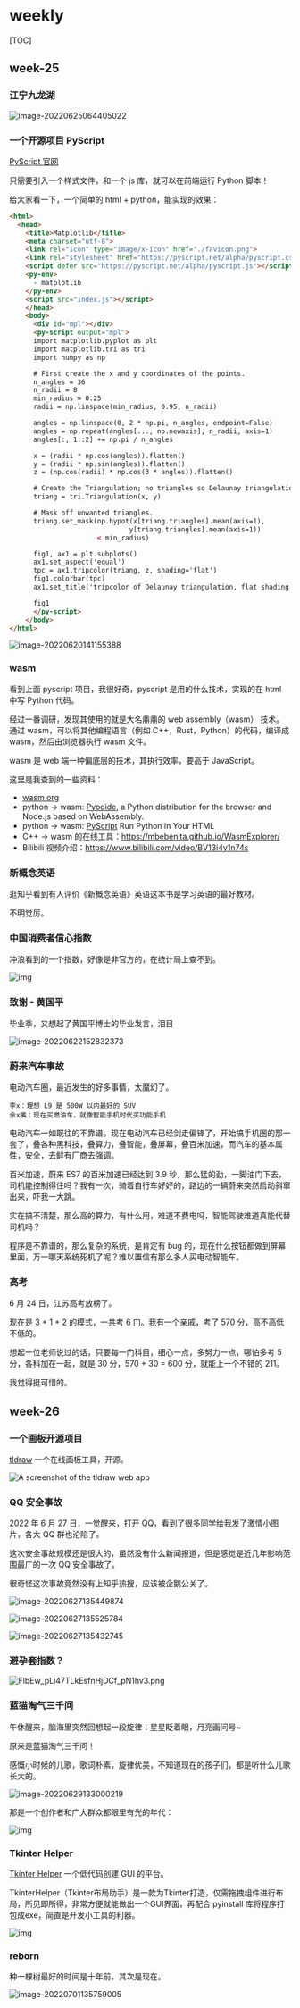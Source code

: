 # weekly

[TOC]

## week-25

### 江宁九龙湖

![image-20220625064405022](assets/image-20220625064405022.png)



### 一个开源项目 PyScript

[PyScript 官网](https://pyscript.net/)

只需要引入一个样式文件，和一个 js 库，就可以在前端运行 Python 脚本！

给大家看一下，一个简单的 html + python，能实现的效果：

```html
<html>
  <head>
    <title>Matplotlib</title>
    <meta charset="utf-8">
    <link rel="icon" type="image/x-icon" href="./favicon.png">
    <link rel="stylesheet" href="https://pyscript.net/alpha/pyscript.css" />
    <script defer src="https://pyscript.net/alpha/pyscript.js"></script>
    <py-env>
      - matplotlib
    </py-env>
    <script src="index.js"></script>
    </head>
    <body>
      <div id="mpl"></div>
      <py-script output="mpl">
      import matplotlib.pyplot as plt
      import matplotlib.tri as tri
      import numpy as np

      # First create the x and y coordinates of the points.
      n_angles = 36
      n_radii = 8
      min_radius = 0.25
      radii = np.linspace(min_radius, 0.95, n_radii)

      angles = np.linspace(0, 2 * np.pi, n_angles, endpoint=False)
      angles = np.repeat(angles[..., np.newaxis], n_radii, axis=1)
      angles[:, 1::2] += np.pi / n_angles

      x = (radii * np.cos(angles)).flatten()
      y = (radii * np.sin(angles)).flatten()
      z = (np.cos(radii) * np.cos(3 * angles)).flatten()

      # Create the Triangulation; no triangles so Delaunay triangulation created.
      triang = tri.Triangulation(x, y)

      # Mask off unwanted triangles.
      triang.set_mask(np.hypot(x[triang.triangles].mean(axis=1),
                              y[triang.triangles].mean(axis=1))
                      < min_radius)

      fig1, ax1 = plt.subplots()
      ax1.set_aspect('equal')
      tpc = ax1.tripcolor(triang, z, shading='flat')
      fig1.colorbar(tpc)
      ax1.set_title('tripcolor of Delaunay triangulation, flat shading')

      fig1
      </py-script>
    </body>
</html>
```

![image-20220620141155388](assets/image-20220620141155388.png)



### wasm

看到上面 pyscript 项目，我很好奇，pyscript 是用的什么技术，实现的在 html 中写 Python 代码。

经过一番调研，发现其使用的就是大名鼎鼎的 web assembly（wasm） 技术。通过 wasm，可以将其他编程语言（例如 C++，Rust，Python）的代码，编译成 wasm，然后由浏览器执行 wasm 文件。

wasm 是 web 端一种偏底层的技术，其执行效率，要高于 JavaScript。

这里是我查到的一些资料：

* [wasm org](https://webassembly.org/getting-started/developers-guide/)
* python -> wasm: [Pyodide](https://pyodide.org/en/stable/), a Python distribution for the browser and Node.js based on WebAssembly.
* python -> wasm: [PyScript](https://pyscript.net/) Run Python in Your HTML 
* C++ -> wasm 的在线工具：https://mbebenita.github.io/WasmExplorer/
* Bilibili 视频介绍：https://www.bilibili.com/video/BV13i4y1n74s



### 新概念英语

逛知乎看到有人评价《新概念英语》英语这本书是学习英语的最好教材。

不明觉厉。



### 中国消费者信心指数

冲浪看到的一个指数，好像是非官方的，在统计局上查不到。

![img](assets/FgxQBAMbeXSb5EUaCF_NPw6mIuUiv3.jpg)



### 致谢 - 黄国平

毕业季，又想起了黄国平博士的毕业发言，泪目

![image-20220622152832373](assets/image-20220622152832373.png)



### 蔚来汽车事故

电动汽车圈，最近发生的好多事情，太魔幻了。

```
李x：理想 L9 是 500W 以内最好的 SUV
余x嘴：现在买燃油车，就像智能手机时代买功能手机
```

电动汽车一如既往的不靠谱。现在电动汽车已经剑走偏锋了，开始搞手机圈的那一套了，叠各种黑科技，叠算力，叠智能，叠屏幕，叠百米加速，而汽车的基本属性，安全，去鲜有厂商去强调。

百米加速，蔚来 ES7 的百米加速已经达到 3.9 秒，那么猛的劲，一脚油门下去，司机能控制得住吗？我有一次，骑着自行车好好的，路边的一辆蔚来突然启动斜窜出来，吓我一大跳。

实在搞不清楚，那么高的算力，有什么用，难道不费电吗，智能驾驶难道真能代替司机吗？

程序是不靠谱的，那么复杂的系统，是肯定有 bug 的，现在什么按钮都做到屏幕里面，万一哪天系统死机了呢？难以置信有那么多人买电动智能车。



### 高考

6 月 24 日，江苏高考放榜了。

现在是 3 + 1 + 2 的模式，一共考 6 门。我有一个亲戚，考了 570 分，高不高低不低的。

想起一位老师说过的话，只要每一门科目，细心一点，多努力一点，哪怕多考 5 分，各科加在一起，就是 30 分，570 + 30 = 600 分，就能上一个不错的 211。

我觉得挺可惜的。



## week-26



### 一个画板开源项目

[tldraw](https://github.com/tldraw/tldraw) 一个在线画板工具，开源。

![A screenshot of the tldraw web app](assets/screenshot-6308734.png)



### QQ 安全事故

2022 年 6 月 27 日，一觉醒来，打开 QQ，看到了很多同学给我发了激情小图片，各大 QQ 群也沦陷了。

这次安全事故规模还是很大的，虽然没有什么新闻报道，但是感觉是近几年影响范围最广的一次 QQ 安全事故了。

很奇怪这次事故竟然没有上知乎热搜，应该被企鹅公关了。

![image-20220627135449874](assets/image-20220627135449874.png)

![image-20220627135525784](assets/image-20220627135525784.png)

![image-20220627135432745](assets/image-20220627135432745.png)



### 避孕套指数？

![FlbEw_pLi47TLkEsfnHjDCf_pN1hv3.png](assets/FlbEw_pLi47TLkEsfnHjDCf_pN1hv3.png)



### 蓝猫淘气三千问

午休醒来，脑海里突然回想起一段旋律：星星眨着眼，月亮画问号~

原来是蓝猫淘气三千问！

感慨小时候的儿歌，歌词朴素，旋律优美，不知道现在的孩子们，都是听什么儿歌长大的。

![image-20220629133000219](assets/image-20220629133000219.png)

那是一个创作者和广大群众都眼里有光的年代：



![img](assets/v2-deacf793d405b9ca8da0c453efe6ab97_r.jpg)



### Tkinter Helper

[Tkinter Helper](https://github.com/iamxcd/tkinter-helper) 一个低代码创建 GUI 的平台。

TkinterHelper（Tkinter布局助手）是一款为Tkinter打造，仅需拖拽组件进行布局，所见即所得，非常方便就能做出一个GUI界面，再配合 pyinstall 库将程序打包成exe，简直是开发小工具的利器。

![img](assets/img1.png)



### reborn

种一棵树最好的时间是十年前，其次是现在。

![image-20220701135759005](assets/image-20220701135759005.png)
